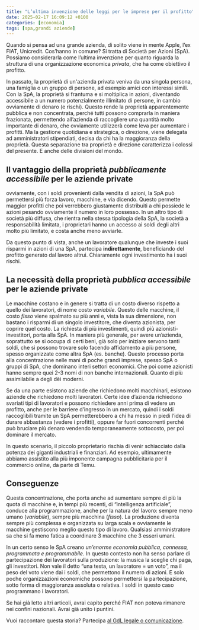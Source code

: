 ```yaml
--- 
title: "L’ultima invenzione delle leggi per le imprese per il profitto" 
date: 2025-02-17 16:09:12 +0100 
categories: [economia] 
tags: [spa,grandi aziende] 
--- 
```



Quando si pensa ad una grande azienda, di solito viene in mente Apple, l’ex FIAT, Unicredit. Cos’hanno in comune? Si tratta di Società per Azioni (SpA). Possiamo considerarla come l’ultima invenzione per quanto riguarda la struttura di una organizzazione economica *privata*, che ha come obiettivo il profitto.

In passato, la proprietà di un'azienda privata veniva da una singola persona, una famiglia o un gruppo di persone, ad esempio amici con interessi simili. Con la SpA, la proprietà si frantuma e si moltiplica in azioni, diventando accessibile a un numero potenzialmente illimitato di persone, in cambio ovviamente di denaro (e rischi). Questo rende la proprietà apparentemente pubblica e non concentrata, perché tutti possono comprarla in maniera frazionata, permettendo all’azienda di raccogliere una quantità molto importante di denaro, che ovviamente utilizzerà come leva per aumentare i profitti.
Ma la gestione quotidiana e strategica, o direzione, viene delegata ad amministratori stipendiati, decisa da chi ha la maggioranza della proprietà. 
Questa separazione tra proprietà e direzione caratterizza i colossi del presente. E anche delle divisioni del mondo.

## Il vantaggio della proprietà *pubblicamente accessibile* per le aziende private
ovviamente, con i soldi provenienti dalla vendita di azioni, la SpA può permettersi più forza lavoro, macchine, e via dicendo. Questo permette maggior profitti che poi verrebbero giustamente distribuiti a chi possiede le azioni pesando ovviamente il numero in loro possesso. In un altro tipo di società più diffusa, che rientra nella stessa tipologia della SpA, la società a responsabilità limitata, i proprietari hanno un accesso ai soldi degli altri molto più limitato, e costa anche meno avviarle. 

Da questo punto di vista, anche un lavoratore qualunque che investe i suoi risparmi in azioni di una SpA, partecipa **indirettamente**, beneficiando del profitto generato dal lavoro altrui. Chiaramente ogni investimento ha i suoi rischi.

## La necessità della proprietà *pubblica accessibile* per le aziende private
Le macchine costano e in genere si tratta di un costo diverso rispetto a quello dei lavoratori, di nome costo *variabile*. Questo delle macchine, il costo *fisso* viene spalmato su più anni e, vista la sua dimensione, non bastano i risparmi di un singolo investitore, che diventa azionista, per coprire quel costo. La richiesta di più investimenti, quindi più azionisti-investitori, porta alla SpA. In maniera più generale, per avere un’azienda, soprattutto se si occupa di certi beni, già solo per iniziare servono tanti soldi, che si possono trovare solo facendo affidamento a più persone, spesso organizzate come altra SpA (es. banche). Questo processo porta alla concentrazione nelle mani di poche grandi imprese, spesso SpA o gruppi di SpA, che dominano interi settori economici. Che poi come azionisti hanno sempre quei 2-3 nomi di non banche internazionali. Quanto di più assimilabile a degli dèi moderni.

Se da una parte esistono aziende che richiedono molti macchinari, esistono aziende che richiedono molti lavoratori. Certe idee d’azienda richiedono svariati tipi di lavoratori e possono richiedere anni prima di vedere un profitto, anche per le barriere d’ingresso in un mercato, quindi i soldi raccoglibili tramite un SpA permetterebbero a chi ha messo in piedi l’idea di durare abbastanza (vedere i profitti), oppure far fuori concorrenti perché può bruciare più denaro vendendo temporaneamente sottocosto, per poi dominare il mercato.

In questo scenario, il piccolo proprietario rischia di venir schiacciato dalla potenza dei giganti industriali e finanziari. Ad esempio, ultimamente abbiamo assistito alla più imponente campagna pubblicitaria per il commercio online, da parte di Temu. 

## Conseguenze
Questa concentrazione, che porta anche ad aumentare sempre di più la quota di macchine e, in tempi più recenti, di “intelligenza artificiale”, conduce alla programmazione, anche per la natura del lavoro: sempre meno umano (*variabile*), sempre più macchina (*fisso*). La produzione diventa sempre più complessa e organizzata su larga scala e ovviamente le macchine gestiscono meglio questo tipo di lavoro.
Qualsiasi amministratore sa che si fa meno fatica a coordinare 3 macchine che 3 esseri umani. 

In un certo senso le SpA creano *un’enorme economia pubblica, connessa, programmata e programmabile.* 
In questo contesto non ha senso parlare di partecipazione dei lavoratori sulla produzione: la musica la sceglie chi paga, gli investitori. Non vale il detto “una testa, un lavoratore = un voto”, ma il peso del voto viene dai i soldi, che permettono il numero di azioni. E solo poche organizzazioni economiche possono permettersi la partecipazione, sotto forma di maggioranza assoluta o relativa. I soldi in questo caso programmano i lavoratori.

Se hai già letto altri articoli, avrai capito perché FIAT non poteva rimanere nei confini nazionali. Avrai già unito i puntini.

Vuoi raccontare questa storia? Partecipa [al GdL legale o comunicazione](https://f041.github.io/about/).
